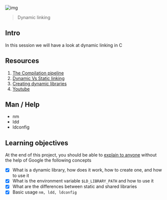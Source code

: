 ![img](https://assets.imaginablefutures.com/media/images/ALX_Logo.max-200x150.png)
> Dynamic linking 

## Intro
In this session we will have a look at dynamic linking in C

## Resources 
1. [The Compilation pipeline](https://www.linkedin.com/pulse/four-stages-compilastion-c-program-agustin-espinoza-saavedra/)
2. [Dynamic Vs Static linking](https://www.youtube.com/watch?v=eW5he5uFBNM)
3. [Creating dynamic libraries](https://www.google.com/search?q=linux+create+dynamic+library)
4. [Youtube](https://www.youtube.com/results?search_query=dynamic+linking)

## Man / Help 
- nm
- ldd
- ldconfig

## Learning objectives 
At the end of this project, you should be able to [explain to anyone](https://fs.blog/feynman-learning-technique/) without the help of  Google the following concepts

* [X] What is a dynamic library, how does it work, how to create one, and how to use it
* [X] What is the environment variable ```$LD_LIBRARY_PATH``` and how to use it
* [X] What are the differences between static and shared libraries
* [X] Basic usage ```nm, ldd, ldconfig```